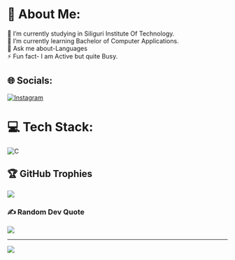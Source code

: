 # 💫 About Me:
🔭 I’m currently studying in Siliguri Institute Of Technology.<br>🌱 I’m currently learning Bachelor of Computer Applications.<br>💬 Ask me about-Languages<br>⚡ Fun fact- I am Active but quite Busy. 


## 🌐 Socials:
[![Instagram](https://img.shields.io/badge/Instagram-%23E4405F.svg?logo=Instagram&logoColor=white)](https://instagram.com/satya_since2003) 

# 💻 Tech Stack:
![C](https://img.shields.io/badge/c-%2300599C.svg?style=for-the-badge&logo=c&logoColor=white)


## 🏆 GitHub Trophies
![](https://github-profile-trophy.vercel.app/?username=Satya-since-2003&theme=radical&no-frame=false&no-bg=true&margin-w=4)

### ✍️ Random Dev Quote
![](https://quotes-github-readme.vercel.app/api?type=horizontal&theme=radical)

---
[![](https://visitcount.itsvg.in/api?id=Satya-since-2003&icon=0&color=0)](https://visitcount.itsvg.in)

<!-- Proudly created with GPRM ( https://gprm.itsvg.in ) -->
